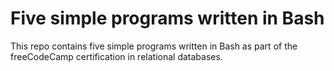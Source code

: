 # Five simple programs written in Bash
This repo contains five simple programs written in Bash as part of the freeCodeCamp certification in relational databases.